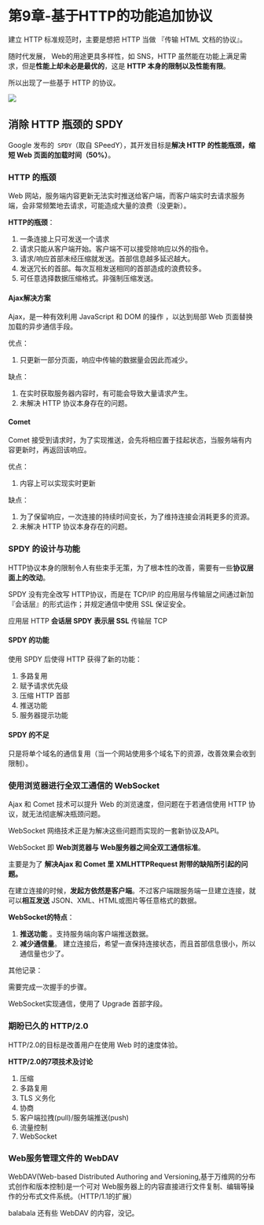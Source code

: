 # 第9章-基于HTTP的功能追加协议

建立 HTTP 标准规范时，主要是想把 HTTP 当做 『传输 HTML 文档的协议』。

随时代发展， Web的用途更具多样性，如 SNS，HTTP 虽然能在功能上满足需求，但是**性能上却未必是最优的**，这是 **HTTP 本身的限制以及性能有限**。

所以出现了一些基于 HTTP 的协议。

<img src="http://ww4.sinaimg.cn/large/98900c07gw1fajff7fmrnj21kw1daamj.jpg"/>

## 消除 HTTP 瓶颈的 SPDY

Google 发布的` SPDY`（取自 SPeedY），其开发目标是**解决 HTTP 的性能瓶颈，缩短 Web 页面的加载时间（50%）**。

### HTTP 的瓶颈

Web 网站，服务端内容更新无法实时推送给客户端，而客户端实时去请求服务端，会非常频繁地去请求，可能造成大量的浪费（没更新）。

**HTTP的瓶颈**：

1. 一条连接上只可发送一个请求
2. 请求只能从客户端开始。客户端不可以接受除响应以外的指令。
3. 请求/响应首部未经压缩就发送。首部信息越多延迟越大。
4. 发送冗长的首部。每次互相发送相同的首部造成的浪费较多。
5. 可任意选择数据压缩格式。非强制压缩发送。

#### Ajax解决方案
Ajax，是一种有效利用 JavaScript 和 DOM 的操作 ，以达到局部 Web 页面替换加载的异步通信手段。  

优点：

1. 只更新一部分页面，响应中传输的数据量会因此而减少。

缺点：

1. 在实时获取服务器内容时，有可能会导致大量请求产生。
2. 未解决 HTTP 协议本身存在的问题。


#### Comet

Comet 接受到请求时，为了实现推送，会先将相应置于挂起状态，当服务端有内容更新时，再返回该响应。

优点：

1. 内容上可以实现实时更新

缺点：

1. 为了保留响应，一次连接的持续时间变长，为了维持连接会消耗更多的资源。
2. 未解决 HTTP 协议本身存在的问题。


### SPDY 的设计与功能

HTTP协议本身的限制令人有些束手无策，为了根本性的改善，需要有一些**协议层面上的改动**。

SPDY 没有完全改写 HTTP协议，而是在 TCP/IP 的应用层与传输层之间通过新加『会话层』的形式运作；并规定通信中使用 SSL 保证安全。

应用层 HTTP
**会话层 SPDY**
**表示层 SSL**
传输层 TCP

#### SPDY 的功能

使用 SPDY 后使得 HTTP 获得了新的功能：

1. 多路复用 
2. 赋予请求优先级
3. 压缩 HTTP 首部
4. 推送功能
5. 服务器提示功能


#### SPDY 的不足

只是将单个域名的通信复用（当一个网站使用多个域名下的资源，改善效果会收到限制）。

### 使用浏览器进行全双工通信的 WebSocket

Ajax 和 Comet 技术可以提升 Web 的浏览速度，但问题在于若通信使用 HTTP 协议，就无法彻底解决瓶颈问题。

WebSocket 网络技术正是为解决这些问题而实现的一套新协议及API。

WebSocket 即 **Web浏览器与 Web服务器之间全双工通信标准**。

主要是为了 **解决Ajax 和 Comet 里 XMLHTTPRequest 附带的缺陷所引起的问题。**


在建立连接的时候，**发起方依然是客户端**。不过客户端跟服务端一旦建立连接，就可以**相互发送** JSON、XML、HTML或图片等任意格式的数据。

**WebSocket的特点**：

1. **推送功能** 。支持服务端向客户端推送数据。
2. **减少通信量**。  建立连接后，希望一直保持连接状态，而且首部信息很小，所以通信量也少了。


其他记录：

需要完成一次握手的步骤。

WebSocket实现通信，使用了 Upgrade 首部字段。


### 期盼已久的 HTTP/2.0

HTTP/2.0的目标是改善用户在使用 Web 时的速度体验。

**HTTP/2.0的7项技术及讨论**

1. 压缩
2. 多路复用
3. TLS 义务化
4. 协商
5. 客户端拉拽(pull)/服务端推送(push)
6. 流量控制
7. WebSocket


### Web服务管理文件的 WebDAV

WebDAV(Web-based Distributed Authoring and Versioning,基于万维网的分布式创作和版本控制)是一个可对 Web服务器上的内容直接进行文件复制、编辑等操作的分布式文件系统。（HTTP/1.1的扩展）

balabala 还有些 WebDAV 的内容，没记。
